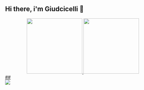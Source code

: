 ## Hi there, i'm Giudcicelli 👋
<div align="center">
  <a href="https://github.com/giudicellisilva">
  <img height="180em" src="https://github-readme-stats.vercel.app/api?username=giudicellisilva&show_icons=true&theme=dark&include_all_commits=true&count_private=true"/>
  <img height="180em" src="https://github-readme-stats.vercel.app/api/top-langs/?username=giudicellisilva&layout=compact&langs_count=7&theme=dark"/>
</div>
## 
  
<div>
  <a height= "10px" wigth= "" href="https://www.linkedin.com/in/giudicelli-silva-48b339215/" target="_blank"><img src="https://img.shields.io/badge/-LinkedIn-%230077B5?style=for-the-   badge&logo=l10pxinkedin&logoColor=white" target="_blank"></a> 
</div>
<!--
Here are some ideas to get you started:

- 🔭 I’m currently working on ...
- 🌱 I’m currently learning ...
- 👯 I’m looking to collaborate on ...
- 🤔 I’m looking for help with ...
- 💬 Ask me about ...
- 📫 How to reach me: ...
- 😄 Pronouns: ...
- ⚡ Fun fact: ...
-->

